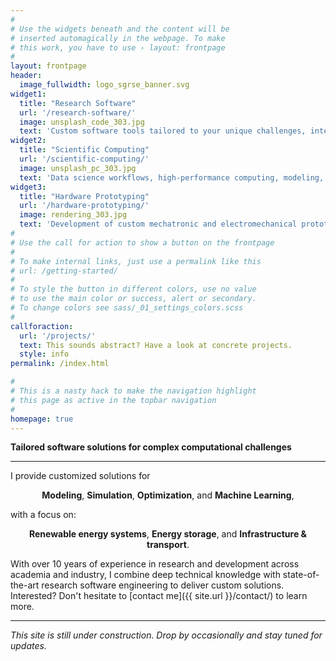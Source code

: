 ```yaml
---
#
# Use the widgets beneath and the content will be
# inserted automagically in the webpage. To make
# this work, you have to use › layout: frontpage
#
layout: frontpage
header:
  image_fullwidth: logo_sgrse_banner.svg
widget1:
  title: "Research Software"
  url: '/research-software/'
  image: unsplash_code_303.jpg
  text: 'Custom software tools tailored to your unique challenges, integrating cutting-edge research into ready-to-deploy and production-ready solutions.'
widget2:
  title: "Scientific Computing"
  url: '/scientific-computing/'
  image: unsplash_pc_303.jpg
  text: 'Data science workflows, high-performance computing, modeling, simulation, and optimization to drive complex analyses and decision-making. '
widget3:
  title: "Hardware Prototyping"
  url: '/hardware-prototyping/'
  image: rendering_303.jpg
  text: 'Development of custom mechatronic and electromechanical prototypes, turning innovative concepts into functional hardware.'
#
# Use the call for action to show a button on the frontpage
#
# To make internal links, just use a permalink like this
# url: /getting-started/
#
# To style the button in different colors, use no value
# to use the main color or success, alert or secondary.
# To change colors see sass/_01_settings_colors.scss
#
callforaction:
  url: '/projects/'
  text: This sounds abstract? Have a look at concrete projects.
  style: info
permalink: /index.html

#
# This is a nasty hack to make the navigation highlight
# this page as active in the topbar navigation
#
homepage: true
---
```


**Tailored software solutions for complex computational challenges**

---

I provide customized solutions for

<p align="center">
<strong>Modeling</strong>, <strong>Simulation</strong>, <strong>Optimization</strong>, and <strong>Machine Learning</strong>,
</p>

with a focus on:

<p align="center">
<strong>Renewable energy systems</strong>, <strong>Energy storage</strong>, and <strong>Infrastructure & transport</strong>.
</p>

With over 10 years of experience in research and development across
academia and industry, I combine deep technical knowledge with
state-of-the-art research software engineering to deliver custom
solutions. Interested? Don't hesitate to [contact me]({{ site.url }}/contact/)
to learn more. 

---

_This site is still under construction. Drop by occasionally and stay tuned for
updates._